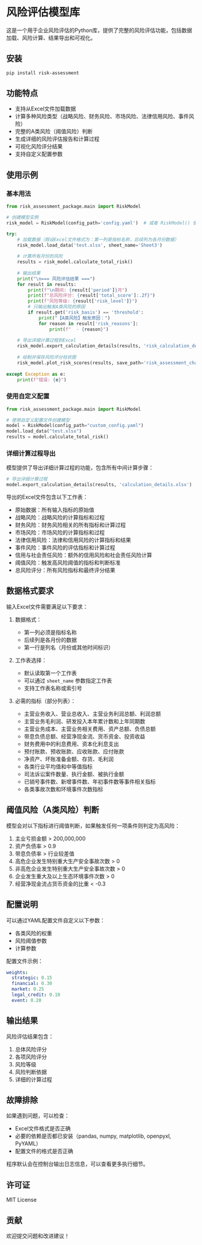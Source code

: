 # 风险评估模型库

这是一个用于企业风险评估的Python库，提供了完整的风险评估功能，包括数据加载、风险计算、结果导出和可视化。

## 安装

```bash
pip install risk-assessment
```

## 功能特点

- 支持从Excel文件加载数据
- 计算多种风险类型（战略风险、财务风险、市场风险、法律信用风险、事件风险）
- 完整的A类风险（阈值风险）判断
- 生成详细的风险评估报告和计算过程
- 可视化风险评分结果
- 支持自定义配置参数

## 使用示例

### 基本用法

```python
from risk_assessment_package.main import RiskModel

# 创建模型实例
risk_model = RiskModel(config_path='config.yaml')  # 或者 RiskModel() 使用默认配置

try:
    # 加载数据（假设Excel文件格式为：第一列是指标名称，后续列为各月份数据）
    risk_model.load_data('test.xlsx', sheet_name='Sheet3')
    
    # 计算所有月份的风险
    results = risk_model.calculate_total_risk()
    
    # 输出结果
    print("\n=== 风险评估结果 ===")
    for result in results:
        print(f"\n期间: {result['period']}月")
        print(f"总风险评分: {result['total_score']:.2f}")
        print(f"风险等级: {result['risk_level']}")
        # 只输出触发A类风险的原因
        if result.get('risk_basis') == 'threshold':
            print("【A类风险】触发原因：")
            for reason in result['risk_reasons']:
                print(f"  - {reason}")
    
    # 导出详细计算过程到Excel
    risk_model.export_calculation_details(results, 'risk_calculation_details.xlsx')
    
    # 绘制并保存风险评分柱状图
    risk_model.plot_risk_scores(results, save_path='risk_assessment_chart.png')
    
except Exception as e:
    print(f"错误: {e}")
```

### 使用自定义配置

```python
from risk_assessment_package.main import RiskModel

# 使用自定义配置文件创建模型
model = RiskModel(config_path="custom_config.yaml")
model.load_data("test.xlsx")
results = model.calculate_total_risk()
```

### 详细计算过程导出

模型提供了导出详细计算过程的功能，包含所有中间计算步骤：

```python
# 导出详细计算过程
model.export_calculation_details(results, 'calculation_details.xlsx')
```

导出的Excel文件包含以下工作表：
- 原始数据：所有输入指标的原始值
- 战略风险：战略风险的计算指标和过程
- 财务风险：财务风险相关的所有指标和计算过程
- 市场风险：市场风险的计算指标和过程
- 法律信用风险：法律和信用风险的计算指标和结果
- 事件风险：事件风险的评估指标和计算过程
- 信用与社会责任风险：额外的信用风险和社会责任风险计算
- 阈值风险：触发高风险阈值的指标和判断标准
- 总风险评分：所有风险指标和最终评分结果

## 数据格式要求

输入Excel文件需要满足以下要求：

1. 数据格式：
   - 第一列必须是指标名称
   - 后续列是各月份的数据
   - 第一行是列名（月份或其他时间标识）

2. 工作表选择：
   - 默认读取第一个工作表
   - 可以通过 `sheet_name` 参数指定工作表
   - 支持工作表名称或索引号

3. 必需的指标（部分列表）：
   - 主营业务收入、营业总收入、主营业务利润总额、利润总额
   - 主营业务毛利润、研发投入本年累计数和上年同期数
   - 主营业务成本、主营业务相关费用、资产总额、负债总额
   - 带息负债总额、经营净现金流、货币资金、投资收益
   - 财务费用中的利息费用、资本化利息支出
   - 预付账款、预收账款、应收账款、应付账款
   - 净资产、坏账准备金额、存货、毛利润
   - 各类行业平均值和中等值指标
   - 司法诉讼案件数量、执行金额、被执行金额
   - 已销号事件数、新增事件数、年初事件数等事件相关指标
   - 各类事故次数和环境事件次数指标

## 阈值风险（A类风险）判断

模型会对以下指标进行阈值判断，如果触发任何一项条件则判定为高风险：

1. 主业亏损金额 > 200,000,000
2. 资产负债率 > 0.9
3. 带息负债率 > 行业较差值
4. 高危企业发生特别重大生产安全事故次数 > 0
5. 非高危企业发生特别重大生产安全事故次数 > 0
6. 企业发生重大及以上生态环境事件次数 > 0
7. 经营净现金流占货币资金的比重 < -0.3

## 配置说明

可以通过YAML配置文件自定义以下参数：

- 各类风险的权重
- 风险阈值参数
- 计算参数

配置文件示例：

```yaml
weights:
  strategic: 0.15
  financial: 0.30
  market: 0.25
  legal_credit: 0.10
  event: 0.20
```

## 输出结果

风险评估结果包含：

1. 总体风险评分
2. 各项风险评分
3. 风险等级
4. 风险判断依据
5. 详细的计算过程

## 故障排除

如果遇到问题，可以检查：
- Excel文件格式是否正确
- 必要的依赖是否都已安装（pandas, numpy, matplotlib, openpyxl, PyYAML）
- 配置文件的格式是否正确

程序默认会在控制台输出日志信息，可以查看更多执行细节。

## 许可证

MIT License

## 贡献

欢迎提交问题和改进建议！ 